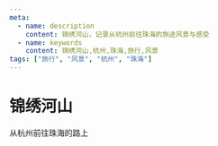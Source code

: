 ```yaml
---
meta:
  - name: description
    content: 锦绣河山，记录从杭州前往珠海的旅途风景与感受
  - name: keywords
    content: 锦绣河山,杭州,珠海,旅行,风景
tags: ["旅行", "风景", "杭州", "珠海"]
---
```


# 锦绣河山

从杭州前往珠海的路上

<ImgView title="锦绣河山" url="https://9.z.wiki/autoupload/20240228/COfh.2026X2702-image.png" />


